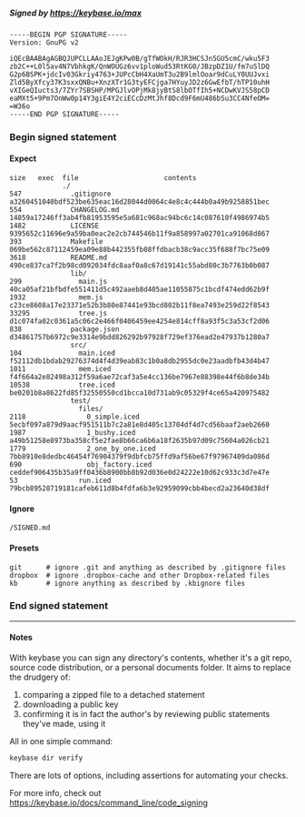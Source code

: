 ##### Signed by https://keybase.io/max
```
-----BEGIN PGP SIGNATURE-----
Version: GnuPG v2

iQEcBAABAgAGBQJUPCLLAAoJEJgKPw0B/gTfWOkH/RJR3HCSJn5GU5cmC/wku5F3
zb2C++L0l5av4N7VbhkgK/QnWOUGz6vv1ploWud53RtKG0/JBzpDZ1U/fm7uSlDQ
G2p6BSPK+jdcIv03Gkriy4763+JUPcCbH4XaUmT3u2B9lmlOoar9dCuLY0UUJvxi
Zld5ByXfcy37K3sxxQNBu+XnzXTr1G3tyEFCjga7HYuyJD2z6GwEfbT/hTP10uhH
vXIGeQIucts3/7ZYr7SBSHP/MPGJlvOPjMk8jyBtS8lbOTfIh5+NCDwKVJS58pCD
eaMXt5+9Pm7OnWw0p14Y3giE4Y2ciECcDzMtJhf8Dcd9F6mU486bSu3CC4NfeOM=
=W36o
-----END PGP SIGNATURE-----

```

<!-- END SIGNATURES -->

### Begin signed statement 

#### Expect

```
size   exec  file                     contents                                                        
             ./                                                                                       
547            .gitignore             a3260451040bdf523be635eac16d28044d0064c4e8c4c444b0a49b9258851bec
554            CHANGELOG.md           14859a17246ff3ab4fb81953595e5a681c968ac94bc6c14c087610f4986974b5
1482           LICENSE                9395652c11696e9a59ba0eac2e2cb744546b11f9a858997a02701ca91068d867
393            Makefile               069be562c87112459ea09e88b442355fb08ffdbacb38c9acc35f688f7bc75e09
3618           README.md              490ce837ca7f2b98cd092034fdc8aaf0a8c67d19141c55abd80c3b7763b0b087
               lib/                                                                                   
299              main.js              40ca05af21bfbdfe551411d5c492aaeb8d405ae11055875c1bcdf474edd62b9f
1932             mem.js               c23ce8608a17e23371e52b3b80e87441e93bcd802b11f8ea7493e259d22f8543
33295            tree.js              d1c074fa02c0361a5c06c2e466f0406459ee4254e814cff8a93f5c3a53cf2d06
838            package.json           d34861757b6972c9e3314e9bdd826292b97928f729ef376ead2e47937b1280a7
               src/                                                                                   
104              main.iced            f52112db1bdab29276374d4f4d39eab83c1b0a8db2955dc0e23aadbfb43d4b47
1011             mem.iced             f4f664a2e82498a312f59a6ae72caf3a5e4cc136be7967e88398e44f6b8de34b
10538            tree.iced            be0201b8a8622fd85f32550550cd1bcca10d731ab9c05329f4ce65a420975482
               test/                                                                                  
                 files/                                                                               
2118               0_simple.iced      5ecbf097a879d9aacf951511b7c2a81e8d405c13704df4d7cd56baaf2aeb2660
1987               1_bushy.iced       a49b51258e8973ba358cf5e2fae8b66ca6b6a18f2635b97d09c75604a026cb21
1779               2_one_by_one.iced  7bb8910e8dedbc46454f76904379f9dbfcb75ffd9af56be67f97967409da086d
690                obj_factory.iced   ceddef906435b35a9ff0436b8900bb8b92d036e0d24222e10d62c933c3d7e47e
53               run.iced             79bcb89528719181cafeb611d8b4fdfa6b3e92959099cbb4becd2a23640d38df
```

#### Ignore

```
/SIGNED.md
```

#### Presets

```
git      # ignore .git and anything as described by .gitignore files
dropbox  # ignore .dropbox-cache and other Dropbox-related files    
kb       # ignore anything as described by .kbignore files          
```

<!-- summarize version = 0.0.9 -->

### End signed statement

<hr>

#### Notes

With keybase you can sign any directory's contents, whether it's a git repo,
source code distribution, or a personal documents folder. It aims to replace the drudgery of:

  1. comparing a zipped file to a detached statement
  2. downloading a public key
  3. confirming it is in fact the author's by reviewing public statements they've made, using it

All in one simple command:

```bash
keybase dir verify
```

There are lots of options, including assertions for automating your checks.

For more info, check out https://keybase.io/docs/command_line/code_signing